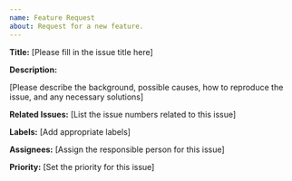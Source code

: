 ```yaml
---
name: Feature Request
about: Request for a new feature.
---
```


**Title:** [Please fill in the issue title here]

**Description:**

[Please describe the background, possible causes, how to reproduce the issue, and any necessary solutions]

**Related Issues:** [List the issue numbers related to this issue]

**Labels:** [Add appropriate labels]

**Assignees:** [Assign the responsible person for this issue]

**Priority:** [Set the priority for this issue]

